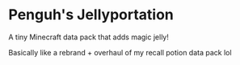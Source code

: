 # Penguh's Jellyportation
A tiny Minecraft data pack that adds magic jelly!

Basically like a rebrand + overhaul of my recall potion data pack lol
